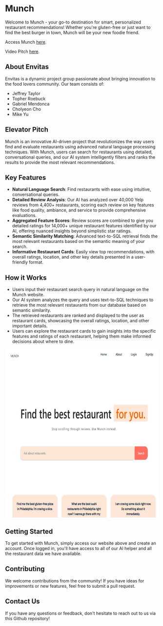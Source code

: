 # Munch

Welcome to Munch - your go-to destination for smart, personalized restaurant recommendations! Whether you're gluten-free or just want to find the best burger in town, Munch will be your new foodie friend.

Access Munch [here](http://3.88.178.155).

Video Pitch [here](https://drive.google.com/file/d/1M8jlDOg7no48_49eLF2_h8a3PDLCg_Yu/view?usp=sharing).

## About Envitas

Envitas is a dynamic project group passionate about bringing innovation to the food lovers community. Our team consists of:

- Jeffrey Taylor
- Topher Roebuck
- Gabriel Mendonca
- Cholyeon Cho
- Mike Yu

## Elevator Pitch

Munch is an innovative AI-driven project that revolutionizes the way users find and evaluate restaurants using advanced natural language processing techniques. With Munch, users can search for restaurants using detailed, conversational queries, and our AI system intelligently filters and ranks the results to provide the most relevant recommendations.

## Key Features

- **Natural Language Search**: Find restaurants with ease using intuitive, conversational queries.
- **Detailed Review Analysis**: Our AI has analyzed over 40,000 Yelp reviews from 4,400+ restaurants, scoring each review on key features like food quality, ambiance, and service to provide comprehensive evaluations. 
- **Aggregated Feature Scores**: Review scores are combined to give you detailed ratings for 14,000+ unique restaurant features identified by our AI, offering nuanced insights beyond simplistic star ratings.
- **Semantic Similarity Matching**: Advanced text-to-SQL retrieval finds the most relevant restaurants based on the semantic meaning of your search.
- **Informative Restaurant Cards**: Easily view top recommendations, with overall ratings, location, and other key details presented in a user-friendly format.

## How it Works

- Users input their restaurant search query in natural language on the Munch website.
- Our AI system analyzes the query and uses text-to-SQL techniques to retrieve the most relevant restaurants from our database based on semantic similarity.
- The retrieved restaurants are ranked and displayed to the user as restaurant cards, showcasing the overall ratings, location, and other important details.
- Users can explore the restaurant cards to gain insights into the specific features and ratings of each restaurant, helping them make informed decisions about where to dine.

<p align="center">
<img src="https://github.com/jtaylor515/PracticumProject/blob/main/Presentations/munch%20site.png" width="750" height="553" alt="Munch homepage" />
</p>

## Getting Started

To get started with Munch, simply access our website above and create an account. Once logged in, you'll have access to all of our AI helper and all the restaurant data we have available.

## Contributing

We welcome contributions from the community! If you have ideas for improvements or new features, feel free to submit a pull request.

## Contact Us

If you have any questions or feedback, don't hesitate to reach out to us via this Github repository!
